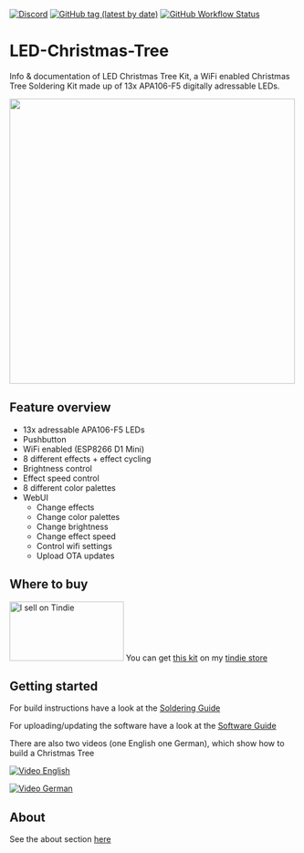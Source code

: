 [![Discord](https://img.shields.io/discord/781219798931603527.svg?label=enwi&logo=discord&logoColor=ffffff&color=7389D8&labelColor=6A7EC2)](https://discord.gg/YxVyJWX62h)
[![GitHub tag (latest by date)](https://img.shields.io/github/v/tag/enwi/LED-Christmas-Tree?label=release)](https://github.com/enwi/LED-Christmas-Tree/releases)
[![GitHub Workflow Status](https://img.shields.io/github/workflow/status/enwi/LED-Christmas-Tree/test)](https://github.com/enwi/LED-Christmas-Tree/actions/workflows/test.yml)

# LED-Christmas-Tree
Info &amp; documentation of LED Christmas Tree Kit, a WiFi enabled Christmas Tree Soldering Kit made up of 13x APA106-F5 digitally adressable LEDs.

<img src="https://github.com/enwi/LED-Christmas-Tree/blob/main/images/animation.gif" width="500">

## Feature overview
 - 13x adressable APA106-F5 LEDs
 - Pushbutton
 - WiFi enabled (ESP8266 D1 Mini)
 - 8 different effects + effect cycling
 - Brightness control
 - Effect speed control
 - 8 different color palettes
 - WebUI
    - Change effects
    - Change color palettes
    - Change brightness
    - Change effect speed
    - Control wifi settings
    - Upload OTA updates

## Where to buy
<a href="https://www.tindie.com/stores/enwi/"><img src="https://d2ss6ovg47m0r5.cloudfront.net/badges/tindie-larges.png" alt="I sell on Tindie" width="200" height="104"></a>
You can get [this kit](https://www.tindie.com/products/enwi/led-christmas-tree-kit/) on my [tindie store](https://www.tindie.com/stores/enwi/#store-section-products)

## Getting started
For build instructions have a look at the [Soldering Guide](https://github.com/enwi/LED-Christmas-Tree/blob/main/soldering.md)

For uploading/updating the software have a look at the [Software Guide](https://github.com/enwi/LED-Christmas-Tree/blob/main/software.md)

There are also two videos (one English one German), which show how to build a Christmas Tree

[![Video English](https://img.youtube.com/vi/GiBtM_6d54U/0.jpg)](https://www.youtube.com/watch?v=GiBtM_6d54U)

[![Video German](https://img.youtube.com/vi/HssEsnOPAMU/0.jpg)](https://www.youtube.com/watch?v=HssEsnOPAMU)

## About
See the about section [here](https://github.com/enwi/LED-Christmas-Tree/blob/main/about.md)

